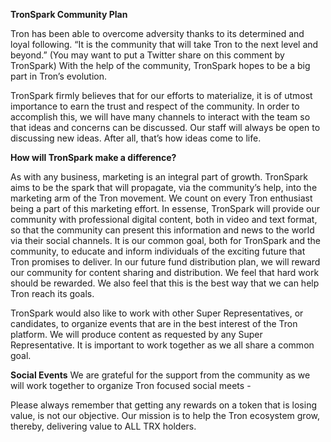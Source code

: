 **TronSpark Community Plan**

Tron has been able to overcome adversity thanks to its determined and loyal following. “It is the community that will take Tron to the next level and beyond.” (You may want to put a Twitter share on this comment by TronSpark) With the help of the community, TronSpark hopes to be a big part in Tron’s evolution. 

TronSpark firmly believes that for our efforts to materialize, it is of utmost importance to earn the trust and respect of the community. In order to accomplish this, we will have many channels to interact with the team so that ideas and concerns can be discussed. Our staff will always be open to discussing new ideas. After all, that’s how ideas come to life.

**How will TronSpark make a difference?**

As with any business, marketing is an integral part of growth. TronSpark aims to be the spark that will propagate, via the community’s help, into the marketing arm of the Tron movement. We count on every Tron enthusiast being a part of this marketing effort. In essense, TronSpark will provide our community with professional digital content, both in video and text format, so that the community can present this information and news to the world via their social channels. It is our common goal, both for TronSpark and the community, to educate and inform individuals of the exciting future that Tron promises to deliver. In our future fund distribution plan, we will reward our community for content sharing and distribution. We feel that hard work should be rewarded. We also feel that this is the best way that we can help Tron reach its goals.

TronSpark would also like to work with other Super Representatives, or candidates, to organize events that are in the best interest of the Tron platform. We will produce content as requested by any Super Representative. It is important to work together as we all share a common goal. 

**Social Events**
We are grateful for the support from the community as we will work together to organize Tron focused social meets -

Please always remember that getting any rewards on a token that is losing value, is not our objective. Our mission is to help the Tron ecosystem grow, thereby, delivering value to ALL TRX holders.   


